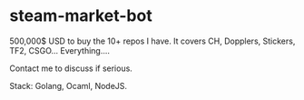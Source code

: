 # steam-market-bot
 500,000$ USD to buy the 10+ repos I have. 
 It covers CH, Dopplers, Stickers, TF2, CSGO... Everything....

 Contact me to discuss if serious.

 Stack: Golang, Ocaml, NodeJS.
